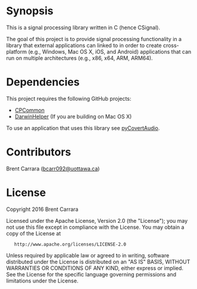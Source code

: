 Synopsis
========
This is a signal processing library written in C (hence CSignal).

The goal of this project is to provide signal processing functionality in a library that external applications can linked to in order to create cross-platform (e.g., Windows, Mac OS X, iOS, and Android) applications that can run on multiple architectures (e.g., x86, x64, ARM, ARM64).

Dependencies
============

This project requires the following GitHub projects:
* [CPCommon](https://github.com/bcarr092/CPCommon)
* [DarwinHelper](https://github.com/bcarr092) (If you are building on Mac OS X)

To use an application that uses this library see [pyCovertAudio](https://github.com/bcarr092/pyCovertAudio).

Contributors
============
Brent Carrara (bcarr092@uottawa.ca)

License
=======

   Copyright 2016 Brent Carrara 

   Licensed under the Apache License, Version 2.0 (the "License");
   you may not use this file except in compliance with the License.
   You may obtain a copy of the License at

       http://www.apache.org/licenses/LICENSE-2.0

   Unless required by applicable law or agreed to in writing, software
   distributed under the License is distributed on an "AS IS" BASIS,
   WITHOUT WARRANTIES OR CONDITIONS OF ANY KIND, either express or implied.
   See the License for the specific language governing permissions and
   limitations under the License.
